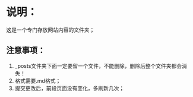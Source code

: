 # 说明：
这是一个专门存放网站内容的文件夹；

## 注意事项：
1. _posts文件夹下面一定要留一个文件，不能删除，删除后整个文件夹都会消失！
2. 格式需要.md格式；
3. 提交更改后，前段页面没有变化，多刷新几次；
